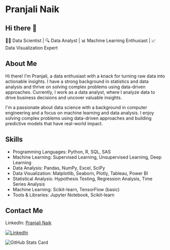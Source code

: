 # Pranjali Naik

## Hi there 👋
👨‍💻 Data Scientist | 🔍 Data Analyst | 📊 Machine Learning Enthusiast | 📈 Data Visualization Expert

## About Me
Hi there! I'm Pranjali, a data enthusiast with a knack for turning raw data into actionable insights. I have a strong background in statistics and data analysis and thrive on solving complex problems using data-driven approaches. Currently, I work as a data analyst, where I analyze data to drive business decisions and uncover valuable insights.

I'm a passionate about data science with a background in computer engineering and a focus on machine learning and data analysis. I enjoy solving complex problems using data-driven approaches and building predictive models that have real-world impact.

## Skills
- Programming Languages: Python, R, SQL, SAS
- Machine Learning: Supervised Learning, Unsupervised Learning, Deep Learning
- Data Analysis: Pandas, NumPy, Excel, SciPy
- Data Visualization: Matplotlib, Seaborn, Plotly, Tableau, Power BI
- Statistical Analysis: Hypothesis Testing, Regression Analysis, Time Series Analysis
- Machine Learning: Scikit-learn, TensorFlow (basic)
- Tools & Libraries: Jupyter Notebook, Scikit-learn

## Contact Me
LinkedIn: [Pranjali Naik](https://www.linkedin.com/in/pranjali-naik) 

[![LinkedIn](https://img.shields.io/badge/LinkedIn-Connect-blue?style=for-the-badge&logo=linkedin)](https://www.linkedin.com/in/pranjali-naik)

![GitHub Stats Card](https://github-readme-stats.vercel.app/api/top-langs/?username=PranjaliNaik11&layout=compact&langs_count=6)



<!--
**PranjaliNaik11/PranjaliNaik11** is a ✨ _special_ ✨ repository because its `README.md` (this file) appears on your GitHub profile.

Here are some ideas to get you started:

- 🔭 I’m currently working on ...
- 🌱 I’m currently learning ...
- 👯 I’m looking to collaborate on ...
- 🤔 I’m looking for help with ...
- 💬 Ask me about ...
- 📫 How to reach me: ...
- 😄 Pronouns: ...
- ⚡ Fun fact: ...
-->
